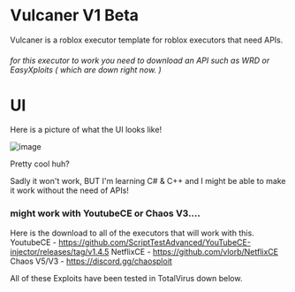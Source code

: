 # Vulcaner V1 Beta
Vulcaner is a roblox executor template for roblox executors that need APIs.
###### for this executor to work you need to download an API such as WRD or EasyXploits ( which are down right now. )

# UI
Here is a picture of what the UI looks like!

![image](https://github.com/emac3399son/emac3399son.github.io/assets/123843274/58101f4f-4095-4258-a35c-2711187ee56e)

Pretty cool huh?

Sadly it won't work, BUT I'm learning C# & C++ and I might be able to make it work without the need of APIs!

### might work with YoutubeCE or Chaos V3....

Here is the download to all of the executors that will work with this.
YoutubeCE - https://github.com/ScriptTestAdvanced/YouTubeCE-injector/releases/tag/v1.4.5
NetflixCE - https://github.com/vlorb/NetflixCE
Chaos V5/V3 - https://discord.gg/chaosploit

All of these Exploits have been tested in TotalVirus down below.